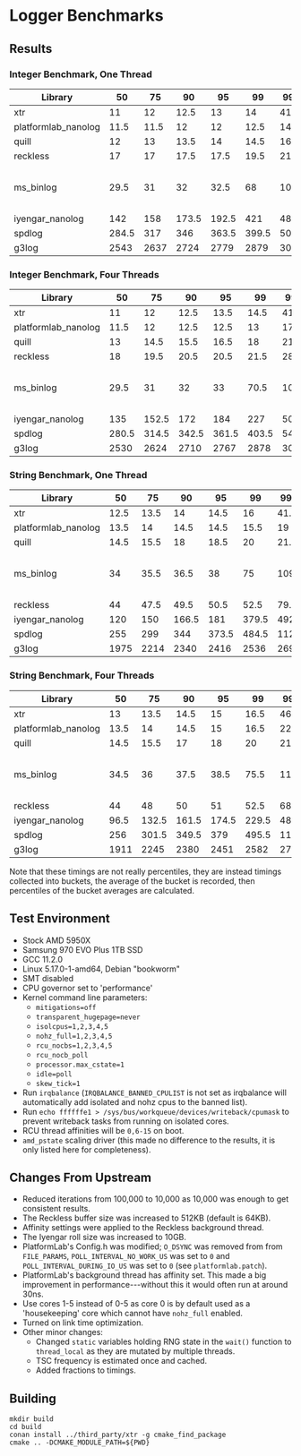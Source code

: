 # Logger Benchmarks

## Results

### Integer Benchmark, One Thread

| Library             |     50 |     75 |     90 |     95 |     99 |   99.9 |     Max | Version                |
|---------------------|--------|--------|--------|--------|--------|--------|---------|------------------------|
| xtr                 |   11   |   12   |   12.5 |   13   |   14   |   41   |    55.5 | 2.0.1                  |
| platformlab_nanolog |   11.5 |   11.5 |   12   |   12   |   12.5 |   14.5 |    33   | 85b71b6                |
| quill               |   12   |   13   |   13.5 |   14   |   14.5 |   16   |   530.5 | v2.0.2                 |
| reckless            |   17   |   17   |   17.5 |   17.5 |   19.5 |   21.5 |    38   | v3.0.3                 |
| ms_binlog           |   29.5 |   31   |   32   |   32.5 |   68   |  105.5 |   384   | 2020-04-26-82-g2de2fa0 |
| iyengar_nanolog     |  142   |  158   |  173.5 |  192.5 |  421   |  484   | 41490   | 3ffc74a                |
| spdlog              |  284.5 |  317   |  346   |  363.5 |  399.5 |  501.5 |   572.5 | v1.10.0                |
| g3log               | 2543   | 2637   | 2724   | 2779   | 2879   | 3015   |  3354   | 1.3.4                  |

### Integer Benchmark, Four Threads

| Library             |     50 |     75 |     90 |     95 |     99 |   99.9 |     Max | Version                |
|---------------------|--------|--------|--------|--------|--------|--------|---------|------------------------|
| xtr                 |   11   |   12   |   12.5 |   13.5 |   14.5 |   41.5 |    73   | 2.0.1                  |
| platformlab_nanolog |   11.5 |   12   |   12.5 |   12.5 |   13   |   17   |    33.5 | 85b71b6                |
| quill               |   13   |   14.5 |   15.5 |   16.5 |   18   |   21.5 |    23   | v2.0.2                 |
| reckless            |   18   |   19.5 |   20.5 |   20.5 |   21.5 |   28   |    65   | v3.0.3                 |
| ms_binlog           |   29.5 |   31   |   32   |   33   |   70.5 |  107.5 |   412   | 2020-04-26-82-g2de2fa0 |
| iyengar_nanolog     |  135   |  152.5 |  172   |  184   |  227   |  507.5 | 63290   | 3ffc74a                |
| spdlog              |  280.5 |  314.5 |  342.5 |  361.5 |  403.5 |  540.5 |   669.5 | v1.10.0                |
| g3log               | 2530   | 2624   | 2710   | 2767   | 2878   | 3017   |  7146   | 1.3.4                  |

### String Benchmark, One Thread

| Library             |     50 |     75 |     90 |     95 |     99 |   99.9 |     Max | Version                |
|---------------------|--------|--------|--------|--------|--------|--------|---------|------------------------|
| xtr                 |   12.5 |   13.5 |   14   |   14.5 |   16   |   41.5 |    51   | 2.0.1                  |
| platformlab_nanolog |   13.5 |   14   |   14.5 |   14.5 |   15.5 |   19   |    35.5 | 85b71b6                |
| quill               |   14.5 |   15.5 |   18   |   18.5 |   20   |   21.5 |    22.5 | v2.0.2                 |
| ms_binlog           |   34   |   35.5 |   36.5 |   38   |   75   |  109.5 |   389.5 | 2020-04-26-82-g2de2fa0 |
| reckless            |   44   |   47.5 |   49.5 |   50.5 |   52.5 |   79.5 |   134.5 | v3.0.3                 |
| iyengar_nanolog     |  120   |  150   |  166.5 |  181   |  379.5 |  492.5 | 41680   | 3ffc74a                |
| spdlog              |  255   |  299   |  344   |  373.5 |  484.5 | 1123   |  1602   | v1.10.0                |
| g3log               | 1975   | 2214   | 2340   | 2416   | 2536   | 2693   |  2888   | 1.3.4                  |

### String Benchmark, Four Threads

| Library             |     50 |     75 |     90 |     95 |     99 |   99.9 |    Max | Version                |
|---------------------|--------|--------|--------|--------|--------|--------|--------|------------------------|
| xtr                 |   13   |   13.5 |   14.5 |   15   |   16.5 |   46   |   66   | 2.0.1                  |
| platformlab_nanolog |   13.5 |   14   |   14.5 |   15   |   16.5 |   22   |   39   | 85b71b6                |
| quill               |   14.5 |   15.5 |   17   |   18   |   20   |   21.5 |   23.5 | v2.0.2                 |
| ms_binlog           |   34.5 |   36   |   37.5 |   38.5 |   75.5 |  115.5 |  408.5 | 2020-04-26-82-g2de2fa0 |
| reckless            |   44   |   48   |   50   |   51   |   52.5 |   68.5 |  216.5 | v3.0.3                 |
| iyengar_nanolog     |   96.5 |  132.5 |  161.5 |  174.5 |  229.5 |  487   | 8354   | 3ffc74a                |
| spdlog              |  256   |  301.5 |  349.5 |  379   |  495.5 | 1177   | 2071   | v1.10.0                |
| g3log               | 1911   | 2245   | 2380   | 2451   | 2582   | 2738   | 6578   | 1.3.4                  |

Note that these timings are not really percentiles, they are instead timings collected into
buckets, the average of the bucket is recorded, then percentiles of the bucket averages are
calculated.

## Test Environment

* Stock AMD 5950X
* Samsung 970 EVO Plus 1TB SSD
* GCC 11.2.0
* Linux 5.17.0-1-amd64, Debian "bookworm"
* SMT disabled
* CPU governor set to 'performance'
* Kernel command line parameters:
    - `mitigations=off`
    - `transparent_hugepage=never`
    - `isolcpus=1,2,3,4,5`
    - `nohz_full=1,2,3,4,5`
    - `rcu_nocbs=1,2,3,4,5`
    - `rcu_nocb_poll`
    - `processor.max_cstate=1`
    - `idle=poll`
    - `skew_tick=1`
* Run `irqbalance` (`IRQBALANCE_BANNED_CPULIST` is not set as irqbalance will automatically add isolated and nohz cpus to the banned list).
* Run `echo ffffffe1 > /sys/bus/workqueue/devices/writeback/cpumask` to prevent writeback tasks from running on isolated cores.
* RCU thread affinities will be `0,6-15` on boot.
* `amd_pstate` scaling driver (this made no difference to the results, it is only listed here for completeness).

## Changes From Upstream

* Reduced iterations from 100,000 to 10,000 as 10,000 was enough to get consistent results.
* The Reckless buffer size was increased to 512KB (default is 64KB).
* Affinity settings were applied to the Reckless background thread.
* The Iyengar roll size was increased to 10GB.
* PlatformLab's Config.h was modified; `O_DSYNC` was removed from from
  `FILE_PARAMS`, `POLL_INTERVAL_NO_WORK_US` was set to `0` and
  `POLL_INTERVAL_DURING_IO_US` was set to `0` (see `platformlab.patch`).
* PlatformLab's background thread has affinity set. This made a big improvement in
  performance---without this it would often run at around 30ns.
* Use cores 1-5 instead of 0-5 as core 0 is by default used as a 'housekeeping'
  core which cannot have `nohz_full` enabled.
* Turned on link time optimization.
* Other minor changes:
    - Changed `static` variables holding RNG state in the `wait()` function to
      `thread_local` as they are mutated by multiple threads.
    - TSC frequency is estimated once and cached.
    - Added fractions to timings.

## Building

```
mkdir build
cd build
conan install ../third_party/xtr -g cmake_find_package
cmake .. -DCMAKE_MODULE_PATH=${PWD}
```
